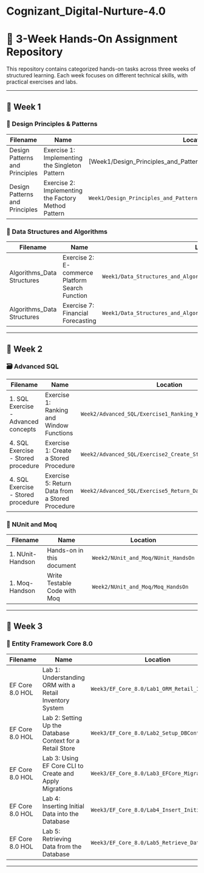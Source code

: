 # Cognizant_Digital-Nurture-4.0

# 📘 3-Week Hands-On Assignment Repository

This repository contains categorized hands-on tasks across three weeks of structured learning. Each week focuses on different technical skills, with practical exercises and labs.

---

## 📅 Week 1
### 🔧 Design Principles & Patterns

| Filename                       | Name                                                  | Location                                                           |
|--------------------------------|-------------------------------------------------------|--------------------------------------------------------------------|
| Design Patterns and Principles | Exercise 1: Implementing the Singleton Pattern        | [Week1/Design_Principles_and_Patterns/Exercise1_Singleton_Pattern] |
| Design Patterns and Principles | Exercise 2: Implementing the Factory Method Pattern   | `Week1/Design_Principles_and_Patterns/Exercise2_Factory_Method_Pattern` |

### 🧠 Data Structures and Algorithms

| Filename                  | Name                                         | Location                                                            |
|---------------------------|----------------------------------------------|---------------------------------------------------------------------|
| Algorithms_Data Structures| Exercise 2: E-commerce Platform Search Function | `Week1/Data_Structures_and_Algorithms/Exercise2_Ecommerce_Search`   |
| Algorithms_Data Structures| Exercise 7: Financial Forecasting           | `Week1/Data_Structures_and_Algorithms/Exercise7_Financial_Forecasting` |

---

## 📅 Week 2
### 🗃️ Advanced SQL

| Filename                             | Name                                              | Location                                                                 |
|--------------------------------------|---------------------------------------------------|--------------------------------------------------------------------------|
| 1. SQL Exercise - Advanced concepts  | Exercise 1: Ranking and Window Functions          | `Week2/Advanced_SQL/Exercise1_Ranking_Window_Functions`                  |
| 4. SQL Exercise - Stored procedure   | Exercise 1: Create a Stored Procedure             | `Week2/Advanced_SQL/Exercise2_Create_Stored_Procedure`                   |
| 4. SQL Exercise - Stored procedure   | Exercise 5: Return Data from a Stored Procedure   | `Week2/Advanced_SQL/Exercise5_Return_Data_Stored_Procedure`              |

### 🧪 NUnit and Moq

| Filename        | Name                              | Location                                 |
|-----------------|-----------------------------------|------------------------------------------|
| 1. NUnit-Handson| Hands-on in this document         | `Week2/NUnit_and_Moq/NUnit_HandsOn`      |
| 1. Moq-Handson  | Write Testable Code with Moq      | `Week2/NUnit_and_Moq/Moq_HandsOn`        |

---

## 📅 Week 3

### 🔗 Entity Framework Core 8.0

| Filename       | Name                                                  | Location                                             |
|----------------|-------------------------------------------------------|------------------------------------------------------|
| EF Core 8.0 HOL| Lab 1: Understanding ORM with a Retail Inventory System | `Week3/EF_Core_8.0/Lab1_ORM_Retail_Inventory`         |
| EF Core 8.0 HOL| Lab 2: Setting Up the Database Context for a Retail Store | `Week3/EF_Core_8.0/Lab2_Setup_DBContext`              |
| EF Core 8.0 HOL| Lab 3: Using EF Core CLI to Create and Apply Migrations | `Week3/EF_Core_8.0/Lab3_EFCore_Migrations`            |
| EF Core 8.0 HOL| Lab 4: Inserting Initial Data into the Database       | `Week3/EF_Core_8.0/Lab4_Insert_Initial_Data`          |
| EF Core 8.0 HOL| Lab 5: Retrieving Data from the Database              | `Week3/EF_Core_8.0/Lab5_Retrieve_Data`                |

---
